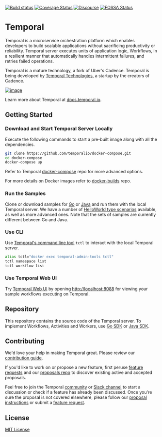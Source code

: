 [![Build status](https://badge.buildkite.com/98c157ed502d55722ef7f28e6470aa20702c76d6989a0a5a89.svg?branch=master)](https://buildkite.com/temporal/temporal-public)
[![Coverage Status](https://coveralls.io/repos/github/temporalio/temporal/badge.svg?branch=master)](https://coveralls.io/github/temporalio/temporal?branch=master)
[![Discourse](https://img.shields.io/static/v1?label=Discourse&message=Get%20Help&color=informational)](https://community.temporal.io)
[![FOSSA Status](https://app.fossa.com/api/projects/custom%2B18405%2Fgithub.com%2Ftemporalio%2Ftemporal.svg?type=shield)](https://app.fossa.com/projects/custom%2B18405%2Fgithub.com%2Ftemporalio%2Ftemporal?ref=badge_shield)

# Temporal  

Temporal is a microservice orchestration platform which enables developers to build scalable applications without sacrificing productivity or reliability.
Temporal server executes units of application logic, Workflows, in a resilient manner that automatically handles intermittent failures, and retries failed operations.

Temporal is a mature technology, a fork of Uber's Cadence.
Temporal is being developed by [Temporal Technologies](https://temporal.io/), a startup by the creators of Cadence.

[![image](https://user-images.githubusercontent.com/12602502/136433917-98abe0d7-4f81-4f97-9b11-62b331c76608.png)](http://www.youtube.com/watch?v=f-18XztyN6c "Temporal")

Learn more about Temporal at [docs.temporal.io](https://docs.temporal.io).

## Getting Started

### Download and Start Temporal Server Locally

Execute the following commands to start a pre-built image along with all the dependencies.

```bash
git clone https://github.com/temporalio/docker-compose.git
cd docker-compose
docker-compose up
```

Refer to Temporal [docker-compose](https://github.com/temporalio/docker-compose) repo for more advanced options.

For more details on Docker images refer to [docker-builds](https://github.com/temporalio/docker-builds) repo.

### Run the Samples

Clone or download samples for [Go](https://github.com/temporalio/samples-go) or [Java](https://github.com/temporalio/samples-java) and run them with the local Temporal server.
We have a number of [HelloWorld type scenarios](https://github.com/temporalio/samples-java#helloworld) available, as well as more advanced ones. Note that the sets of samples are currently different between Go and Java.

### Use CLI

Use [Temporal's command line tool](https://docs.temporal.io/docs/system-tools/tctl) `tctl` to interact with the local Temporal server.

```bash
alias tctl="docker exec temporal-admin-tools tctl"
tctl namespace list
tctl workflow list
```

### Use Temporal Web UI

Try [Temporal Web UI](https://github.com/temporalio/web) by opening [http://localhost:8088](http://localhost:8088) for viewing your sample workflows executing on Temporal.

## Repository

This repository contains the source code of the Temporal server. To implement Workflows, Activities and Workers, use [Go SDK](https://github.com/temporalio/sdk-go) or [Java SDK](https://github.com/temporalio/sdk-java).

## Contributing

We'd love your help in making Temporal great. Please review our [contribution guide](CONTRIBUTING.md).

If you'd like to work on or propose a new feature, first peruse [feature requests](https://community.temporal.io/c/feature-requests/6) and our [proposals repo](https://github.com/temporalio/proposals) to discover existing active and accepted proposals.

Feel free to join the Temporal [community](https://community.temporal.io) or [Slack channel](https://temporalio.slack.com/join/shared_invite/zt-169fymtfr-ADaoVXop6fJ~xn2oAo8csg#/shared-invite/email) to start a discussion or check if a feature has already been discussed.
Once you're sure the proposal is not covered elsewhere, please follow our [proposal instructions](https://github.com/temporalio/proposals#creating-a-new-proposal) or submit a [feature request](https://community.temporal.io/c/feature-requests/6).

## License

[MIT License](https://github.com/temporalio/temporal/blob/master/LICENSE)
